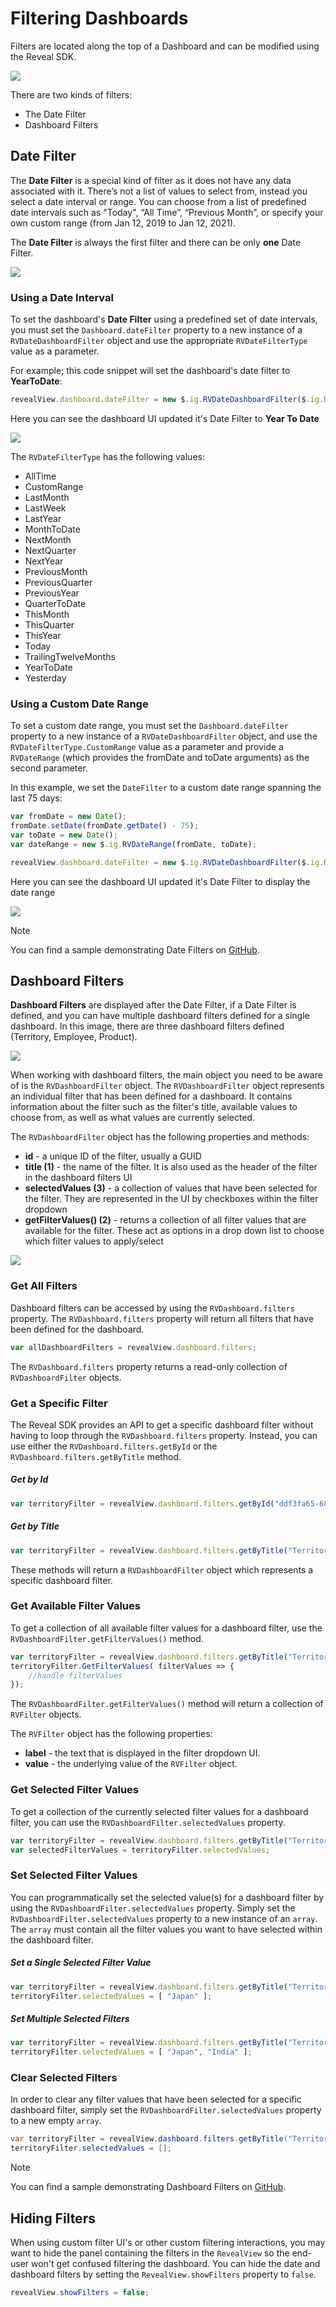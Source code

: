 # Filtering Dashboards

Filters are located along the top of a Dashboard and can be modified using the Reveal SDK.

![](images/filtering-filter-location.jpg)

There are two kinds of filters:
- The Date Filter
- Dashboard Filters

## Date Filter
The **Date Filter** is a special kind of filter as it does not have any data associated with it. There’s not a list of values to select from, instead you select a date interval or range. You can choose from a list of predefined date intervals such as "Today", “All Time”, “Previous Month”, or specify your own custom range (from Jan 12, 2019 to Jan 12, 2021).

The **Date Filter** is always the first filter and there can be only **one** Date Filter.

![](images/filtering-date-filter.jpg)

### Using a Date Interval
To set the dashboard's **Date Filter** using a predefined set of date intervals, you must set the `Dashboard.dateFilter` property to a new instance of a `RVDateDashboardFilter` object and use the appropriate `RVDateFilterType` value as a parameter.

For example; this code snippet will set the dashboard's date filter to **YearToDate**:
```javascript
revealView.dashboard.dateFilter = new $.ig.RVDateDashboardFilter($.ig.RVDateFilterType.YearToDate);
```
Here you can see the dashboard UI updated it's Date Filter to **Year To Date**

![](images/filtering-date-filter-yeartodate.jpg)

The `RVDateFilterType` has the following values:
- AllTime
- CustomRange
- LastMonth
- LastWeek
- LastYear
- MonthToDate
- NextMonth
- NextQuarter
- NextYear
- PreviousMonth
- PreviousQuarter
- PreviousYear
- QuarterToDate
- ThisMonth
- ThisQuarter
- ThisYear
- Today
- TrailingTwelveMonths
- YearToDate
- Yesterday
  
### Using a Custom Date Range
To set a custom date range, you must set the `Dashboard.dateFilter` property to a new instance of a `RVDateDashboardFilter` object, and use the `RVDateFilterType.CustomRange` value as a parameter and provide a `RVDateRange` (which provides the fromDate and toDate arguments) as the second parameter.

In this example, we set the `DateFilter` to a custom date range spanning the last 75 days:
```javascript
var fromDate = new Date();
fromDate.setDate(fromDate.getDate() - 75);
var toDate = new Date();  
var dateRange = new $.ig.RVDateRange(fromDate, toDate);

revealView.dashboard.dateFilter = new $.ig.RVDateDashboardFilter($.ig.RVDateFilterType.CustomRange, dateRange); 
```

Here you can see the dashboard UI updated it's Date Filter to display the date range

![](images/filtering-date-filter-daterange.jpg)

> [!NOTE]
> You can find a sample demonstrating Date Filters on [GitHub](https://github.com/RevealBi/sdk-samples-javascript/tree/master/FilteringDashboards-Dates).

## Dashboard Filters

**Dashboard Filters** are displayed after the Date Filter, if a Date Filter is defined, and you can have multiple dashboard filters defined for a single dashboard. In this image, there are three dashboard filters defined (Territory, Employee, Product).

![](images/filtering-dashboard-filters.jpg)

When working with dashboard filters, the main object you need to be aware of is the `RVDashboardFilter` object. The `RVDashboardFilter` object represents an individual filter that has been defined for a dashboard. It contains information about the filter such as the filter's title, available values to choose from, as well as what values are currently selected.

The `RVDashboardFilter` object has the following properties and methods:
- **id** - a unique ID of the filter, usually a GUID
- **title (1)** - the name of the filter. It is also used as the header of the filter in the dashboard filters UI
- **selectedValues (3)** - a collection of values that have been selected for the filter. They are represented in the UI by checkboxes within the filter dropdown
- **getFilterValues() (2)** - returns a collection of all filter values that are available for the filter. These act as options in a drop down list to choose which filter values to apply/select

![](images/filtering-filter-legend.jpg)

### Get All Filters

Dashboard filters can be accessed by using the `RVDashboard.filters` property. The `RVDashboard.filters` property will return all filters that have been defined for the dashboard.
```javascript
var allDashboardFilters = revealView.dashboard.filters;
```

The `RVDashboard.filters` property returns a read-only collection of `RVDashboardFilter` objects.

### Get a Specific Filter
The Reveal SDK provides an API to get a specific dashboard filter without having to loop through the `RVDashboard.filters` property. Instead, you can use either the `RVDashboard.filters.getById` or the `RVDashboard.filters.getByTitle` method.

##### Get by Id

```javascript
var territoryFilter = revealView.dashboard.filters.getById("ddf3fa65-6893-4d8b-73ad-0b28fc1af330");
```

##### Get by Title

```javascript
var territoryFilter = revealView.dashboard.filters.getByTitle("Territory");
```

These methods will return a `RVDashboardFilter` object which represents a specific dashboard filter.

### Get Available Filter Values

 To get a collection of all available filter values for a dashboard filter, use the `RVDashboardFilter.getFilterValues()` method.
```javascript
var territoryFilter = revealView.dashboard.filters.getByTitle("Territory");
territoryFilter.GetFilterValues( filterValues => {
    //handle filterValues
});
```
The `RVDashboardFilter.getFilterValues()` method will return a collection of `RVFilter` objects.

The `RVFilter` object has the following properties:
- **label** - the text that is displayed in the filter dropdown UI.
- **value** - the underlying value of the  `RVFilter` object.

### Get Selected Filter Values

To get a collection of the currently selected filter values for a dashboard filter, you can use the `RVDashboardFilter.selectedValues` property.
```javascript
var territoryFilter = revealView.dashboard.filters.getByTitle("Territory");
var selectedFilterValues = territoryFilter.selectedValues;
```

### Set Selected Filter Values

You can programmatically set the selected value(s) for a dashboard filter by using the `RVDashboardFilter.selectedValues` property. Simply set the `RVDashboardFilter.selectedValues` property to a new instance of an `array`. The `array` must contain all the filter values you want to have selected within the dashboard filter.

##### Set a Single Selected Filter Value

```javascript
var territoryFilter = revealView.dashboard.filters.getByTitle("Territory");
territoryFilter.selectedValues = [ "Japan" ];
```

##### Set Multiple Selected Filters

```javascript
var territoryFilter = revealView.dashboard.filters.getByTitle("Territory");
territoryFilter.selectedValues = [ "Japan", "India" ];
```

### Clear Selected Filters

In order to clear any filter values that have been selected for a specific dashboard filter, simply set the `RVDashboardFilter.selectedValues` property to a new empty `array`.

```cs
var territoryFilter = revealView.dashboard.filters.getByTitle("Territory");
territoryFilter.selectedValues = [];
```

> [!NOTE]
> You can find a sample demonstrating Dashboard Filters on [GitHub](https://github.com/RevealBi/sdk-samples-javascript/tree/master/FilteringDashboards).

## Hiding Filters
When using custom filter UI's or other custom filtering interactions, you may want to hide the panel containing the filters in the `RevealView` so the end-user won't get confused filtering the dashboard. You can hide the date and dashboard filters by setting the `RevealView.showFilters` property to `false`.
```cs
revealView.showFilters = false;
```
